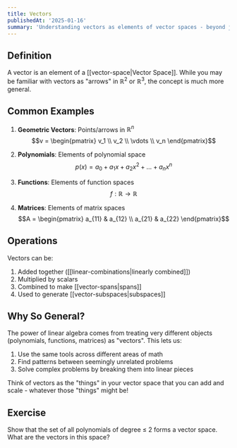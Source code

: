```yaml
---
title: Vectors
publishedAt: '2025-01-16'
summary: 'Understanding vectors as elements of vector spaces - beyond just arrows in space.'
---
```


## Definition
A vector is an element of a [[vector-space|Vector Space]]. While you may be familiar with vectors as "arrows" in $\mathbb{R}^2$ or $\mathbb{R}^3$, the concept is much more general.

## Common Examples
1. **Geometric Vectors**: Points/arrows in $\mathbb{R}^n$
   $$v = \begin{pmatrix} v_1 \\ v_2 \\ \vdots \\ v_n \end{pmatrix}$$

2. **Polynomials**: Elements of polynomial space
   $$p(x) = a_0 + a_1x + a_2x^2 + \dots + a_nx^n$$

3. **Functions**: Elements of function spaces
   $$f: \mathbb{R} \to \mathbb{R}$$

4. **Matrices**: Elements of matrix spaces
   $$A = \begin{pmatrix} a_{11} & a_{12} \\ a_{21} & a_{22} \end{pmatrix}$$

## Operations
Vectors can be:
1. Added together ([[linear-combinations|linearly combined]])
2. Multiplied by scalars
3. Combined to make [[vector-spans|spans]]
4. Used to generate [[vector-subspaces|subspaces]]

## Why So General?
The power of linear algebra comes from treating very different objects (polynomials, functions, matrices) as "vectors". This lets us:
1. Use the same tools across different areas of math
2. Find patterns between seemingly unrelated problems
3. Solve complex problems by breaking them into linear pieces

Think of vectors as the "things" in your vector space that you can add and scale - whatever those "things" might be!

## Exercise
Show that the set of all polynomials of degree ≤ 2 forms a vector space. What are the vectors in this space?
